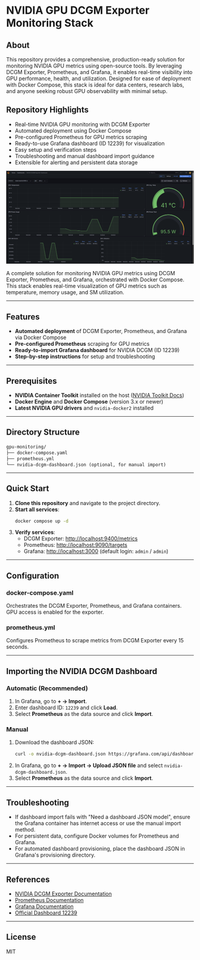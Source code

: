 
# NVIDIA GPU DCGM Exporter Monitoring Stack
## About

This repository provides a comprehensive, production-ready solution for monitoring NVIDIA GPU metrics using open-source tools. By leveraging DCGM Exporter, Prometheus, and Grafana, it enables real-time visibility into GPU performance, health, and utilization. Designed for ease of deployment with Docker Compose, this stack is ideal for data centers, research labs, and anyone seeking robust GPU observability with minimal setup.
## Repository Highlights

- Real-time NVIDIA GPU monitoring with DCGM Exporter
- Automated deployment using Docker Compose
- Pre-configured Prometheus for GPU metrics scraping
- Ready-to-use Grafana dashboard (ID 12239) for visualization
- Easy setup and verification steps
- Troubleshooting and manual dashboard import guidance
- Extensible for alerting and persistent data storage

<p align="center">
  <img src="img/Screenshot from 2025-05-15 18-12-07.png" alt="NVIDIA DCGM Grafana Dashboard" width="800"/>
</p>

A complete solution for monitoring NVIDIA GPU metrics using DCGM Exporter, Prometheus, and Grafana, orchestrated with Docker Compose. This stack enables real-time visualization of GPU metrics such as temperature, memory usage, and SM utilization.

---

## Features

- **Automated deployment** of DCGM Exporter, Prometheus, and Grafana via Docker Compose
- **Pre-configured Prometheus** scraping for GPU metrics
- **Ready-to-import Grafana dashboard** for NVIDIA DCGM (ID 12239)
- **Step-by-step instructions** for setup and troubleshooting

---

## Prerequisites

- **NVIDIA Container Toolkit** installed on the host ([NVIDIA Toolkit Docs](https://github.com/NVIDIA/nvidia-docker))
- **Docker Engine** and **Docker Compose** (version 3.x or newer)
- **Latest NVIDIA GPU drivers** and `nvidia-docker2` installed

---

## Directory Structure

```
gpu-monitoring/
├── docker-compose.yaml
├── prometheus.yml
└── nvidia-dcgm-dashboard.json (optional, for manual import)
```

---

## Quick Start

1. **Clone this repository** and navigate to the project directory.
2. **Start all services**:
   ```bash
   docker compose up -d
   ```
3. **Verify services**:
   - DCGM Exporter: [http://localhost:9400/metrics](http://localhost:9400/metrics)
   - Prometheus: [http://localhost:9090/targets](http://localhost:9090/targets)
   - Grafana: [http://localhost:3000](http://localhost:3000) (default login: `admin` / `admin`)

---

## Configuration

### docker-compose.yaml

Orchestrates the DCGM Exporter, Prometheus, and Grafana containers. GPU access is enabled for the exporter.

### prometheus.yml

Configures Prometheus to scrape metrics from DCGM Exporter every 15 seconds.

---

## Importing the NVIDIA DCGM Dashboard

### Automatic (Recommended)

1. In Grafana, go to **+ → Import**.
2. Enter dashboard ID: `12239` and click **Load**.
3. Select **Prometheus** as the data source and click **Import**.

### Manual

1. Download the dashboard JSON:
   ```bash
   curl -o nvidia-dcgm-dashboard.json https://grafana.com/api/dashboards/12239/revisions/1/download
   ```
2. In Grafana, go to **+ → Import → Upload JSON file** and select `nvidia-dcgm-dashboard.json`.
3. Select **Prometheus** as the data source and click **Import**.

---

## Troubleshooting

- If dashboard import fails with "Need a dashboard JSON model", ensure the Grafana container has internet access or use the manual import method.
- For persistent data, configure Docker volumes for Prometheus and Grafana.
- For automated dashboard provisioning, place the dashboard JSON in Grafana's provisioning directory.

---

## References

- [NVIDIA DCGM Exporter Documentation](https://docs.nvidia.com/datacenter/dcgm/latest/gpu-telemetry/dcgm-exporter.html)
- [Prometheus Documentation](https://prometheus.io/docs/introduction/overview/)
- [Grafana Documentation](https://grafana.com/docs/grafana/latest/)
- [Official Dashboard 12239](https://grafana.com/grafana/dashboards/12239)

---

## License

MIT
